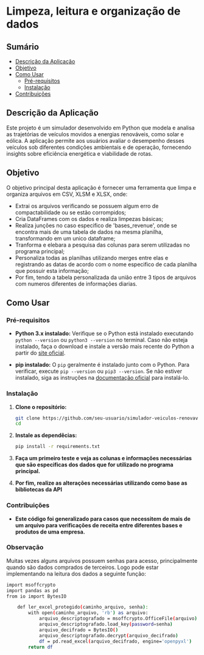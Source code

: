 # Limpeza, leitura e organização de dados

## Sumário

- [Descrição da Aplicação](#descrição-da-aplicação)
- [Objetivo](#objetivo)
- [Como Usar](#como-usar)
  - [Pré-requisitos](#pré-requisitos)
  - [Instalação](#instalação)
- [Contribuições](#contribuições)

## Descrição da Aplicação

Este projeto é um simulador desenvolvido em Python que modela e analisa as trajetórias de veículos movidos a energias renováveis, como solar e eólica. A aplicação permite aos usuários avaliar o desempenho desses veículos sob diferentes condições ambientais e de operação, fornecendo insights sobre eficiência energética e viabilidade de rotas.

## Objetivo

O objetivo principal desta aplicação é fornecer uma ferramenta que limpa e organiza arquivos em CSV, XLSM e XLSX, onde:

- Extrai os arquivos verificando se possuem algum erro de compactabilidade ou se estão corrompidos;
- Cria DataFrames com os dados e realiza limpezas básicas;
- Realiza junções no caso especifico de 'bases_revenue', onde se encontra mais de uma tabela de dados na mesma planilha, transformando em um unico dataframe;
- Tranforma e elebara a pesquisa das colunas para serem utilizadas no programa principal;
- Personaliza todas as planilhas utilizando merges entre elas e registrando as datas de acordo com o nome especifico de cada planilha que possuir esta informação;
- Por fim, tendo a tabela personalizada da união entre 3 tipos de arquivos com numeros diferentes de informações diarias.

## Como Usar

### Pré-requisitos

- **Python 3.x instalado:** Verifique se o Python está instalado executando `python --version` ou `python3 --version` no terminal. Caso não esteja instalado, faça o download e instale a versão mais recente do Python a partir do [site oficial](https://www.python.org/downloads/).

- **pip instalado:** O `pip` geralmente é instalado junto com o Python. Para verificar, execute `pip --version` ou `pip3 --version`. Se não estiver instalado, siga as instruções na [documentação oficial](https://pip.pypa.io/en/stable/installation/) para instalá-lo.

### Instalação

1. **Clone o repositório:**

   ```bash
   git clone https://github.com/seu-usuario/simulador-veiculos-renovaveis.git
   cd 

2. **Instale as dependêcias:**

   ```bash
   pip install -r requirements.txt

3. **Faça um primeiro teste e veja as colunas e informações necessárias que são especificas dos dados que for utilizado no programa principal.**

4. **Por fim, realize as alterações necessárias utilizando como base as bibliotecas da API**

### Contribuições

- **Este código foi generalizado para casos que necessitem de mais de um arquivo para verificações de receita entre diferentes bases e produtos de uma empresa.**

### Observação

Muitas vezes alguns arquivos possuem senhas para acesso, principalmente quando são dados comprados de terceiros. Logo pode estar implementando na leitura dos dados a seguinte função:

```bash
import msoffcrypto
import pandas as pd
from io import BytesIO

    def ler_excel_protegido(caminho_arquivo, senha):
        with open(caminho_arquivo, 'rb') as arquivo:
            arquivo_descriptografado = msoffcrypto.OfficeFile(arquivo)
            arquivo_descriptografado.load_key(password=senha)
            arquivo_decifrado = BytesIO()
            arquivo_descriptografado.decrypt(arquivo_decifrado)
            df = pd.read_excel(arquivo_decifrado, engine='openpyxl')
        return df

